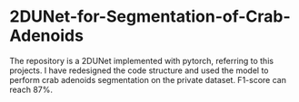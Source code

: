 # 2DUNet-for-Segmentation-of-Crab-Adenoids
The repository is a 2DUNet implemented with pytorch, referring to this projects.  I have redesigned the code structure and used the model to perform crab adenoids  segmentation on the private dataset. F1-score can reach 87%.
